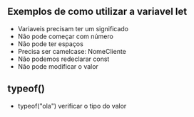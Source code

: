 

##  Exemplos de como  utilizar a variavel let

- Variaveis precisam ter um significado
- Não pode começar com número
- Não pode ter espaços
- Precisa ser camelcase: NomeCliente
- Não podemos redeclarar const
- Não pode modificar o valor


## typeof() 

- typeof("ola") verificar o tipo do valor